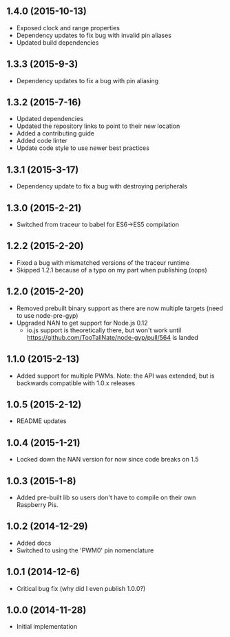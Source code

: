 ## 1.4.0 (2015-10-13)

- Exposed clock and range properties
- Dependency updates to fix bug with invalid pin aliases
- Updated build dependencies

## 1.3.3 (2015-9-3)

- Dependency updates to fix a bug with pin aliasing

## 1.3.2 (2015-7-16)

- Updated dependencies
- Updated the repository links to point to their new location
- Added a contributing guide
- Added code linter
- Update code style to use newer best practices

## 1.3.1 (2015-3-17)

- Dependency update to fix a bug with destroying peripherals

## 1.3.0 (2015-2-21)

- Switched from traceur to babel for ES6->ES5 compilation

## 1.2.2 (2015-2-20)

- Fixed a bug with mismatched versions of the traceur runtime
- Skipped 1.2.1 because of a typo on my part when publishing (oops)

## 1.2.0 (2015-2-20)

- Removed prebuilt binary support as there are now multiple targets (need to use node-pre-gyp)
- Upgraded NAN to get support for Node.js 0.12
  - io.js support is theoretically there, but won't work until https://github.com/TooTallNate/node-gyp/pull/564 is landed

## 1.1.0 (2015-2-13)

- Added support for multiple PWMs. Note: the API was extended, but is backwards compatible with 1.0.x releases

## 1.0.5 (2015-2-12)

- README updates

## 1.0.4 (2015-1-21)

- Locked down the NAN version for now since code breaks on 1.5

## 1.0.3 (2015-1-8)

- Added pre-built lib so users don't have to compile on their own Raspberry Pis.

## 1.0.2 (2014-12-29)

- Added docs
- Switched to using the 'PWM0' pin nomenclature

## 1.0.1 (2014-12-6)

- Critical bug fix (why did I even publish 1.0.0?)

## 1.0.0 (2014-11-28)

- Initial implementation
